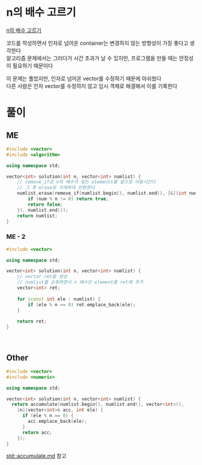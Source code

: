 # n의 배수 고르기
[n의 배수 고르기](https://school.programmers.co.kr/learn/courses/30/lessons/120905)   

코드를 작성하면서 인자로 넘어온 container는 변경하지 않는 방향성이 가장 좋다고 생각한다   
알고리즘 문제에서는 그러다가 시간 초과가 날 수 있지만, 프로그램을 만들 때는 안정성이 필요하기 때문이다   

이 문제는 풀었지만, 인자로 넘어온 vector를 수정하기 때문에 아쉬웠다   
다른 사람은 인자 vector를 수정하지 않고 임시 객체로 해결해서 이를 기록한다   

# 풀이
## ME
```cpp
#include <vector>
#include <algorithm>

using namespace std;

vector<int> solution(int n, vector<int> numlist) {
    // remove_if로 n의 배수가 맞는 elements를 앞으로 이동시킨다
    // 그 후 erase로 삭제하여 반환한다
    numlist.erase(remove_if(numlist.begin(), numlist.end(), [&](int num) {
        if (num % n != 0) return true;
        return false;
    }), numlist.end());
    return numlist;
}
```

### ME - 2
```cpp
#include <vector>

using namespace std;

vector<int> solution(int n, vector<int> numlist) {
    // vector ret을 생성
    // numlist를 순회하면서 n 배수인 element를 ret에 추가
    vector<int> ret;
    
    for (const int ele : numlist) {
        if (ele % n == 0) ret.emplace_back(ele);
    }
    
    return ret;
}
```

<br>

## Other
```cpp
#include <vector>
#include <numeric>

using namespace std;

vector<int> solution(int n, vector<int> numlist) {
  return accumulate(numlist.begin(), numlist.end(), vector<int>(),
    [n](vector<int>& acc, int ele) {
      if (ele % n == 0) {
        acc.emplace_back(ele);
      }
      return acc;
    });
}
```
[std::accumulate.md](/3_Language/CPP/STD/std_accumulate.md/#stdaccumulate) 참고   